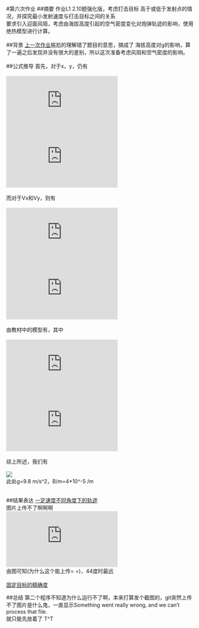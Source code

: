 #第六次作业
##摘要
作业L1 2.10题强化版，考虑打击目标 高于或低于发射点的情况，并探究最小发射速度与打击目标之间的关系<br>
要求引入迎面风阻，考虑由海拔高度引起的空气密度变化对炮弹轨迹的影响，使用绝热模型进行计算。<br><br>
##背景
[上一次作业](https://github.com/toby459/compuational_physics_N2014301020139/blob/master/Exercise_05.md)尴尬的理解错了题目的意思，搞成了
海拔高度对g的影响，算了一遍之后发现并没有很大的差别，所以这次准备考虑风阻和空气密度的影响。<br><br>
##公式推导
首先，对于x，y，仍有<br><br>
![](http://latex.codecogs.com/gif.latex?x_%7Bi&plus;1%7D%3Dx_%7Bi%7D&plus;v_%7Bx%2Ci%7D%5CDelta%20t)<br>
![](http://latex.codecogs.com/gif.latex?v_%7Bx%2Ci&plus;1%7D%3Dv_%7Bx%2Ci%7D)<br><br>
而对于Vx和Vy，则有<br><br>
![](http://latex.codecogs.com/gif.latex?V_%7Bx%2Ci&plus;1%7D%3DV_%7Bx%2Ci%7D-%5Cfrac%7BF_%7Bx_%7Bdrag%7D%7D%7D%7Bm%7D%5CDelta%20t)<br>
![](http://latex.codecogs.com/gif.latex?V_%7By%2Ci&plus;1%7D%3DV_%7By%2Ci%7D-%5Cfrac%7BF_%7By_%7Bdrag%7D%7D%7D%7Bm%7D%5CDelta%20t-g%5CDelta%20t)<br><br>
由教材中的模型有，其中<br><br>
![](http://latex.codecogs.com/gif.latex?F_%7Bdrag%7D%3D%5Cfrac%7B%5Crho%20%7D%7B%5Crho_%7B0%7D%7D%5Cdot%7BF_%7Bdrag%7D%7D%3D%281-%5Cfrac%7Bay%7D%7BT_%7B0%7D%7D%29%5E%7B%5Calpha%7D%5Cdot%7BF_%7Bdrag%7D%7D)<br>
![](http://latex.codecogs.com/gif.latex?%5Cdot%7BF_%7Bdrag%2Cx/y%7D%7D%3D-B_%7B2%7Dvv_%7Bx/y%7D)<br><br>
综上所述，我们有<br><br>
![](https://github.com/toby459/compuational_physics_N2014301020139/blob/master/File_2/CP_ex06.PNG)<br>
此处g=9.8 m/s^2，B/m=4*10^-5 /m<br><br>

##结果表达
[一定速度不同角度下的轨迹]()<br>
图片上传不了啊啊啊<br>
![](https://github.com/toby459/compuational_physics_N2014301020139/edit/master/Exercise_06.md)<br>
由图可知(为什么这个能上传= =)，44度时最远<br><br>
[固定目标的精确度](https://github.com/toby459/compuational_physics_N2014301020139/blob/master/File_2/2-10-2.py)<br>


##总结
第二个程序不知道为什么运行不了啊，本来打算发个截图的，git突然上传不了图片是什么鬼，一直显示Something went really wrong, and we can’t process that file.<br>
就只能先放着了
T^T

